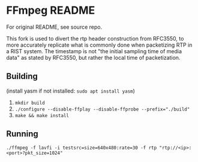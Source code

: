 FFmpeg README
=============
For original README, see source repo.

This fork is used to divert the rtp header construction from RFC3550, to more accurately replicate what is commonly done when packetizing RTP in a RIST system. The timestamp is not "the initial sampling time of media data" as stated by RFC3550, but rather the local time of packetization.

## Building 
(install yasm if not installed: `sudo apt install yasm`)
1. `mkdir build`
2. `./configure --disable-ffplay --disable-ffprobe --prefix="./build"`
3. `make && make install`

## Running
`./ffmpeg -f lavfi -i testsrc=size=640x480:rate=30 -f rtp "rtp://<ip>:<port>?pkt_size=1024"`